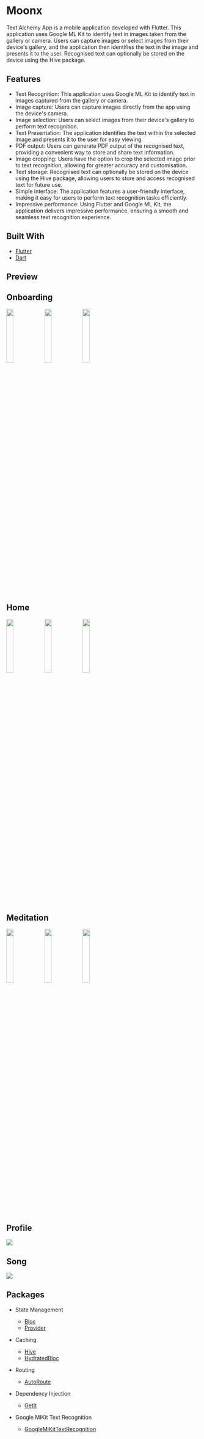 # Moonx

Text Alchemy App is a mobile application developed with Flutter. This application uses Google ML Kit to identify text in images taken from the gallery or camera. Users can capture images or select images from their device's gallery, and the application then identifies the text in the image and presents it to the user. Recognised text can optionally be stored on the device using the Hive package.

## Features

- Text Recognition: This application uses Google ML Kit to identify text in images captured from the gallery or camera.
- Image capture: Users can capture images directly from the app using the device's camera.
- Image selection: Users can select images from their device's gallery to perform text recognition.
- Text Presentation: The application identifies the text within the selected image and presents it to the user for easy viewing.
- PDF output: Users can generate PDF output of the recognised text, providing a convenient way to store and share text information.
- Image cropping: Users have the option to crop the selected image prior to text recognition, allowing for greater accuracy and customisation.
- Text storage: Recognised text can optionally be stored on the device using the Hive package, allowing users to store and access recognised text for future use.
- Simple interface: The application features a user-friendly interface, making it easy for users to perform text recognition tasks efficiently.
- Impressive performance: Using Flutter and Google ML Kit, the application delivers impressive performance, ensuring a smooth and seamless text recognition experience.

## Built With

- [Flutter](https://flutter.dev/)
- [Dart](https://dart.dev/)

## Preview


## Onboarding
<p>
    <img src="screenshots/onboarding1.png" width="19%"/>
    <img src="screenshots/onboarding2.png" width="19%"/>
    <img src="screenshots/onboarding3.png" width="19%"/>
</p>

## Home
<p>
    <img src="screenshots/home.png" width="19%"/>
    <img src="screenshots/home2.png" width="19%"/>
    <img src="screenshots/home3.png" width="19%"/>
</p>

## Meditation
<p>
    <img src="screenshots/meditation.png" width="19%"/>
    <img src="screenshots/meditation2.png" width="19%"/>
    <img src="screenshots/meditation3.png" width="19%"/>
</p>

## Profile
<p>
    <img src="screenshots/profile.png"/>

</p>

## Song
<p>
    <img src="screenshots/song.png"/>

</p>


## Packages

- State Management

  - [Bloc](https://pub.dev/packages/flutter_bloc)
  - [Provider](https://pub.dev/packages/provider)

- Caching
  - [Hive](https://pub.dev/packages/hive)
  - [HydratedBloc](https://pub.dev/packages/hydrated_bloc)
- Routing
  - [AutoRoute](https://pub.dev/packages/auto_route)
- Dependency Injection
  - [GetIt](https://pub.dev/packages/get_it)
- Google MlKit Text Recognition
  - [GoogleMlKitTextRecognition](https://pub.dev/packages/google_mlkit_text_recognition)

